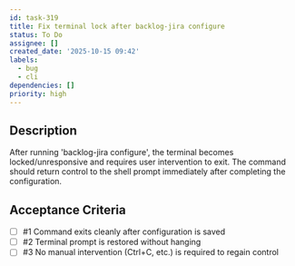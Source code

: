 ```yaml
---
id: task-319
title: Fix terminal lock after backlog-jira configure
status: To Do
assignee: []
created_date: '2025-10-15 09:42'
labels:
  - bug
  - cli
dependencies: []
priority: high
---
```


## Description

<!-- SECTION:DESCRIPTION:BEGIN -->
After running 'backlog-jira configure', the terminal becomes locked/unresponsive and requires user intervention to exit. The command should return control to the shell prompt immediately after completing the configuration.
<!-- SECTION:DESCRIPTION:END -->

## Acceptance Criteria
<!-- AC:BEGIN -->
- [ ] #1 Command exits cleanly after configuration is saved
- [ ] #2 Terminal prompt is restored without hanging
- [ ] #3 No manual intervention (Ctrl+C, etc.) is required to regain control
<!-- AC:END -->
